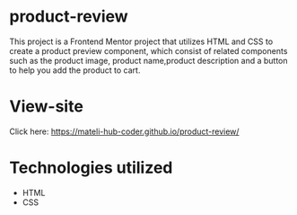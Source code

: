 # product-review
This project is a Frontend Mentor project that utilizes HTML and CSS to create a product preview component, which consist of related components such as the product image, product name,product description and a button to help you add the product to cart.

# View-site
Click here: https://mateli-hub-coder.github.io/product-review/

# Technologies utilized

* HTML
* CSS
 

